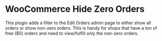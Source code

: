 # WooCommerce Hide Zero Orders

This plugin adds a filter to the Edit Orders admin page to either show all orders or show non-zero orders. 
This is handy for shops that have a ton of free ($0) orders and need to view/fulfill only the non-zero orders.


